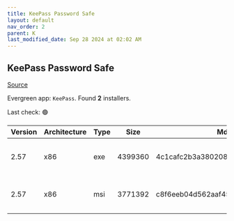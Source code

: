 ```yaml
---
title: KeePass Password Safe
layout: default
nav_order: 2
parent: K
last_modified_date: Sep 28 2024 at 02:02 AM
---
```


## KeePass Password Safe

[Source](https://keepass.info/)

Evergreen app: `KeePass`. Found **2** installers.

Last check: 🟢

| Version | Architecture | Type | Size    | Md5                              | URI                                                                                                                                                                                              |
| ------- | ------------ | ---- | ------- | -------------------------------- | ------------------------------------------------------------------------------------------------------------------------------------------------------------------------------------------------ |
| 2.57    | x86          | exe  | 4399360 | 4c1cafc2b3a380208548620a3d53dbba | [https://ixpeering.dl.sourceforge.net/project/keepass/KeePass%202.x/2.57/KeePass-2.57-Setup.exe](https://ixpeering.dl.sourceforge.net/project/keepass/KeePass%202.x/2.57/KeePass-2.57-Setup.exe) |
| 2.57    | x86          | msi  | 3771392 | c8f6eeb04d562aaf45fba3fee8c75406 | [https://ixpeering.dl.sourceforge.net/project/keepass/KeePass%202.x/2.57/KeePass-2.57.msi](https://ixpeering.dl.sourceforge.net/project/keepass/KeePass%202.x/2.57/KeePass-2.57.msi)             |
